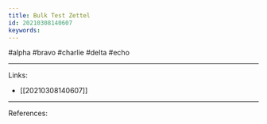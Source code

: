 ```yaml
---
title: Bulk Test Zettel
id: 20210308140607
keywords:
---
```

#alpha #bravo #charlie #delta #echo

---
Links:

- [[20210308140607]]

---
References:
